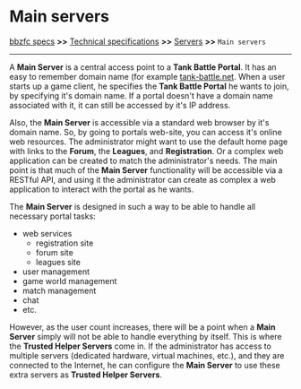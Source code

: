 # Main servers

[bbzfc specs](../bbzfc_specs.md) **>>** [Technical specifications](technical_specifications.md) **>>** [Servers](servers.md) **>>** `Main servers`

---

A **Main Server** is a central access point to a **Tank Battle Portal**. It has an easy to remember domain name
(for example [tank-battle.net](http://tank.battle.net). When a user starts up a game client, he specifies the
**Tank Battle Portal** he wants to join, by specifying it's domain name. If a portal doesn't have a domain name
associated with it, it can still be accessed by it's IP address.

Also, the **Main Server** is accessible via a standard web browser by it's domain name. So, by going to portals
web-site, you can access it's online web resources. The administrator might want to use the default home page with
links to the **Forum**, the **Leagues**, and **Registration**. Or a complex web application can be created to match
the administrator's needs. The main point is that much of the **Main Server** functionality will be accessible via a
RESTful API, and using it the administrator can create as complex a web application to interact with the portal as he
wants.

The **Main Server** is designed in such a way to be able to handle all necessary portal tasks:

- web services
  - registration site
  - forum site
  - leagues site
- user management
- game world management
- match management
- chat
- etc.

However, as the user count increases, there will be a point when a **Main Server** simply will not be able to handle
everything by itself. This is where the **Trusted Helper Servers** come in. If the administrator has access to multiple
servers (dedicated hardware, virtual machines, etc.), and they are connected to the Internet, he can configure the
**Main Server** to use these extra servers as **Trusted Helper Servers**.
